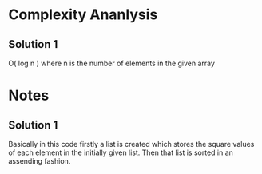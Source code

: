 # Complexity Ananlysis

## Solution 1

O( log n ) where n is the number of elements in the given array


# Notes 

## Solution 1 

Basically in this code firstly a list is created which stores the square values of each element in the initially given list. Then that list is sorted in an assending fashion. 
